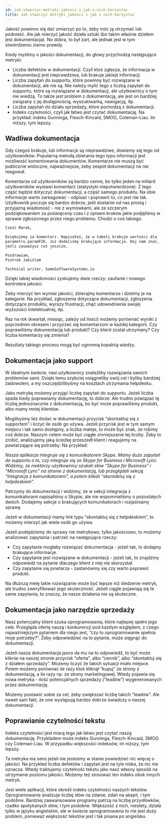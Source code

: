 ```yaml
---
id: jak-stworzyc-metryki-jakosci-i-jak-z-nich-korzystac
title: Jak stworzyć metryki jakości i jak z nich korzystać
---
```


Jakość powinno się dać zmierzyć po to, żeby móc ją utrzymać lub podnieść. Ale
jak mierzyć jakość dzieła sztuki (bo takim właśnie dziełem jest dokumentacja).
No dobra, to był żart, ale jednak jest w tym stwierdzeniu ziarno prawdy.

Kiedy myślimy o jakości dokumentacji, do głowy przychodzą następujące metryki:

-   Liczba defektów w dokumentacji. Czyli ktoś zgłasza, że informacja w
    dokumentacji jest nieprawdziwa, lub brakuje jakiejś informacji.
-   Liczba zapytań do supportu, które powinny być rozwiązane w dokumentacji, ale
    nie są. Nie należy mylić tego z liczbą zapytań do supportu, które są
    rozwiązane w dokumentacji, ale użytkownicy o tym nie wiedzą. To także jest
    problem z dokumentacją, ale jest on bardziej związany z jej dostępnością,
    wyszukiwarką, nawigacją, itp.
-   Liczba zapytań do działu sprzedaży, które pochodzą z dokumentacji.
-   Indeks czytelności, czyli jak łatwo jest czytać dokumentację. Na przykład:
    indeks Gunninga, Flesch-Kincaid, SMOG, Coleman-Liau. Im niższy, tym lepszy.

## Wadliwa dokumentacja

Gdy czegoś brakuje, lub informacje są nieprawdziwe, dowiemy się tego od
użytkowników. Popularną metodą zbierania tego typu informacji jest możliwość
komentowania dokumentów. Komentarze nie muszą być publicznie widoczne,
najważniejsze, żeby zespół dokumentacji na nie reagował.

Komentarze od użytkowników są bardzo cenne, bo tylko jeden na miliard
użytkowników wystawi komentarz (statystyki niepotwierdzone). Z tego część będzie
dotyczyć dokumentacji, a część samego produktu. Na obie informacje warto
zareagować - odpisać i poprawić to, co jest nie tak. Użytkownik poczuje się
bardzo dobrze, jeśli dostanie od nas prostą i przyjazną wiadomość - nie z
wymówkami, ale ze szczerym podziękowaniem za poświęcony czas i z opisem kroków
jakie podjęliśmy w sprawie zgłoszonego przez niego problemu. Chodzi o coś
takiego.

```txt
Cześć Marek,

Dziękujemy za komentarz. Napisałeś, że w tabeli brakuje wartości dla
parametru paramFIK. Już dodaliśmy brakujące informacje. Daj nam znać,
jeśli zauważysz coś jeszcze.

Pozdrawiam,
Piotrek Jakiśtam

Technical writer, SomeSoftwareSystems.io
```

Dzięki takiej wiadomości zyskujemy dwie rzeczy: zaufanie i nowego kontrolera
jakości.

Żeby mierzyć ten wymiar jakości, zbierajmy komentarze i dzielmy je na kategorie.
Na przykład, zgłoszenia dotyczące dokumentacji, zgłoszenia dotyczące produktu,
wyrazy frustracji, chęć udowodnienia swojej wyższości intelektualnej, itp.

Raz na rok (kwartał, miesiąc, zależy od ilości) możemy porównać wyniki z
poprzednim okresem i przyjrzeć się komentarzom w każdej kategorii. Czy
poprawiliśmy dokumentację lub produkt? Czy klient został utrzymany? Czy liczba
komentarzy się zmienia?

Rezultaty takiego procesu mogą być ogromną kopalnią wiedzy.

## Dokumentacja jako support

W idealnym świecie, nasi użytkownicy znaleźliby rozwiązania swoich problemów
sami. Dzięki temu szybciej osiągneliby swój cel i byliby bardziej zadowoleni, a
my oszczędzilibyśmy na kosztach utrzymania helpdesku.

Jako metrykę możemy przyjąć liczbę zapytań do supportu. Jeżeli liczba spada
kiedy poprawiamy dokumentację, to dobrze. Ale trudno powiązać tę liczbę
jednoznacznie z dokumentacją, bo być może poprawiliśmy produkt, albo mamy mniej
klientów.

Moglibyśmy też dodać w dokumentacji przycisk “skontaktuj się z supportem” i
liczyć ile osób go używa. Jeżeli przycisk jest w tym samym miejscu i tak samo
dostępny, a liczba maleje, to może być znak, że robimy coś dobrze. Naszym celem
może być ciągłe zmniejszanie tej liczby. Żeby to zrobić, analizujemy jaką
ścieżkę przeszedł klient i reagujemy na powtarzające się potrzeby. Na przykład:

_Nasza aplikacja integruje się z komunikatorem Skype. Mamy dużo zapytań do
supportu o to, czy integruje się ze Skype for Business i Microsoft Lync.
Widzimy, że niektórzy użytkownicy szukali słów “Skype for Business” i “Microsoft
Lync” na stronie z dokumentacją, lub przeglądali sekcję “Integracja z
komunikatorami”, a potem klikali “skontaktuj się z helpdeskiem”._

Patrzymy do dokumentacji i widzimy, że w sekcji integracja z komunikatorami
napisaliśmy o Skypie, ale nie wspomnieliśmy o pozostałych dwóch. Dodajemy sekcje
o brakujących komunikatorach i rozjaśniamy sprawę

Jeżeli w dokumentacji mamy link typu “skontaktuj się z helpdeskiem”, to możemy
mierzyć jak wiele osób go używa.

Jeżeli podejdziemy do sprawy nie metrykowo, tylko jakościowo, to możemy
analizować zapytania i patrzeć na następujące rzeczy:

-   Czy zapytanie mogłaby rozwiązać dokumentacja - jeżeli tak, to dodajmy
    brakujące informacje.
-   Czy zapytanie jest rozwiązane w dokumentacji - jeżeli tak, to znajdźmy
    odpowiedź na pytanie dlaczego klient z niej nie skorzystał.
-   Czy zapytanie się powtarza - zastanówmy się czy warto poprawić produkt.

Na dłuższą metę takie rozwiązanie może być lepsze niż śledzenie metryk, ale
trudno zweryfikować jego skuteczność. Jeżeli ciągle pojawiają się te same
zapytania, to znaczy, że nasze działania nie są skuteczne.

## Dokumentacja jako narzędzie sprzedaży

Nasz potencjalny klient szuka oprogramowania, które najlepiej spełni jego cele.
Przegląda ofertę naszą i konkurencji pod każdym względem, z czego najważniejszym
pytaniem dla niego jest, “czy to oprogramowanie spełnia moje potrzeby?”. Żeby
odpowiedzieć na to pytanie, może sięgnąć do dokumentacji.

Jeżeli nasza dokumentacja jasno da mu na to odpowiedź, to być może kliknie na
naszej stronie przycisk “oferta”, albo “cennik”, albo “skontaktuj się z działem
sprzedaży”. Możemy liczyć ile takich sytuacji miało miejsce. Potem możemy
porównać ile razy ktoś kliknął “kupuj” ze strony z dokumentacją, a ile razy np.
ze strony marketingowej. Wtedy pojawia się nowa metryka - ilość potencjalnych
sprzedaży (“leadów”) wygenerowanych przez dokumentację.

Możemy postawić sobie za cel, żeby zwiększać liczbę takich “leadów”. Ale nawet
sam fakt, że one występują bardzo dobrze świadczy o naszej dokumentacji.

## Poprawianie czytelności tekstu

Indeks czytelności jest miarą tego jak łatwo jest czytać naszą dokumentację.
Przykładem może indeks Gunninga, Flesch-Kincaid, SMOG czy Coleman-Liau. W
przypadku większości indeksów, im niższy, tym lepszy.

Ta metryka ma sens jeżeli nie jesteśmy w stanie powiedzieć nic więcej o jakości.
Na przykład liczba defektów i zapytań jest na tyle niska, że nic nie oznacza.
Wtedy traktujemy czytelność tekstu jako nasz własny sposób na utrzymanie poziomu
jakości. Możemy też stosować ten indeks obok innych metryk.

Jest wiele aplikacji, które określi indeks czytelności naszych tekstów.
Oprogramowanie analizuje liczbę słów na zdanie, zdań na akapit, i tym podobne.
Bardziej zaawansowane programy patrzą na liczbę przysłówków, rzadko spotykanych
słów, i tym podobne. Większość z nich, niestety, działa tylko w języku
angielskim, ale w świecie oprogramowania to nie jest duży problem, ponieważ
większość tekstów jest i tak pisana po angielsku.
